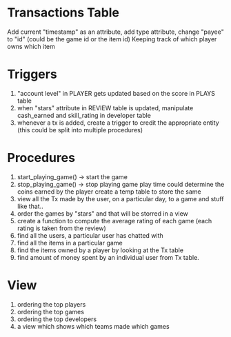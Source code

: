 # Transactions Table
Add current "timestamp" as an attribute, add type attribute, change "payee" to "id" (could be the game id or the item id)
Keeping track of which player owns which item

# Triggers
1. "account level" in PLAYER gets updated based on the score in PLAYS table
2. when "stars" attribute in REVIEW table is updated, manipulate cash_earned and skill_rating in developer table
3. whenever a tx is added, create a trigger to credit the appropriate entity (this could be split into multiple procedures)

# Procedures
1. start_playing_game() -> start the game
2. stop_playing_game() -> stop playing game play time could determine the coins earned by the player create a temp table to store the same
3. view all the Tx made by the user, on a particular day, to a game and stuff like that..
4. order the games by "stars" and that will be storred in a view
5. create a function to compute the average rating of each game (each rating is taken from the review)
6. find all the users, a particular user has chatted with
7. find all the items in a particular game
8. find the items owned by a player by looking at the Tx table
9. find amount of money spent by an individual user from Tx table.

# View
1. ordering the top players
2. ordering the top games
3. ordering the top developers
4. a view which shows which teams made which games

